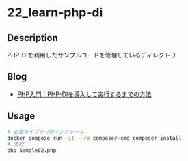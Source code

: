 # 22_learn-php-di

## Description

PHP-DIを利用したサンプルコードを管理しているディレクトリ

## Blog

- [PHP入門：PHP-DIを導入して実行するまでの方法](https://yossi-note.com/how_to_install_and_run_php/)

## Usage

```sh
# 必要ライブラリのインストール
docker compose run -it --rm composer-cmd composer install
# 実行
php Sample02.php
```
